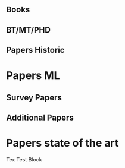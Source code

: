 ## Books


## BT/MT/PHD


## Papers Historic


# Papers ML

## Survey Papers

## Additional Papers

# Papers state of the art

Tex Test Block